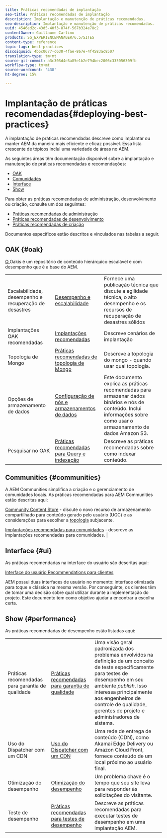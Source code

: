 ```yaml
---
title: Práticas recomendadas de implantação
seo-title: Práticas recomendadas de implantação
description: Implantação e manutenção de práticas recomendadas.
seo-description: Implantação e manutenção de práticas recomendadas.
uuid: 4546ed2c-43d5-40f3-874f-567b324e78c2
contentOwner: Guillaume Carlino
products: SG_EXPERIENCEMANAGER/6.5/SITES
content-type: reference
topic-tags: best-practices
discoiquuid: 4b5c0677-c630-4fae-867e-4f4583ac8507
translation-type: tm+mt
source-git-commit: a3c303d4e3a85e1b2e794bec2006c335056309fb
workflow-type: tm+mt
source-wordcount: '438'
ht-degree: 15%

---
```



# Implantação de práticas recomendadas{#deploying-best-practices}

A implantação de práticas recomendadas descreve como implantar ou manter AEM da maneira mais eficiente e eficaz possível. Essa lista crescente de tópicos inclui uma variedade de áreas no AEM.

As seguintes áreas têm documentação disponível sobre a implantação e manutenção de práticas recomendadas e recomendações:

* [OAK](#oak)
* [Comunidades](#communities)
* [Interface](#ui)
* [Show](#performance)

Para obter as práticas recomendadas de administração, desenvolvimento ou criação, consulte um dos seguintes:

* [Práticas recomendadas de administração](/help/sites-administering/administer-best-practices.md)
* [Práticas recomendadas de desenvolvimento](/help/sites-developing/best-practices.md)
* [Práticas recomendadas de criação](/help/sites-authoring/best-practices.md)

Documentos específicos estão descritos e vinculados nas tabelas a seguir.

## OAK {#oak}

[O ](/help/sites-deploying/platform.md) Oakis é um repositório de conteúdo hierárquico escalável e com desempenho que é a base do AEM.

<table>
 <tbody>
  <tr>
   <td><p>Escalabilidade, desempenho e recuperação de desastres</p> </td>
   <td><a href="/help/sites-deploying/performance.md">Desempenho e escalabilidade</a></td>
   <td>Fornece uma publicação técnica que discute a agilidade técnica, o alto desempenho e os recursos de recuperação de desastres sólidos</td>
  </tr>
  <tr>
   <td>Implantações OAK recomendadas</td>
   <td><a href="/help/sites-deploying/recommended-deploys.md">Implantações recomendadas</a></td>
   <td>Descreve cenários de implantação</td>
  </tr>
  <tr>
   <td>Topologia de Mongo</td>
   <td><a href="/help/sites-deploying/recommended-deploys.md">Práticas recomendadas de topologia de Mongo</a></td>
   <td>Descreve a topologia do mongo - quando usar qual topologia.</td>
  </tr>
  <tr>
   <td>Opções de armazenamento de dados</td>
   <td><a href="/help/sites-deploying/data-store-config.md">Configuração de nós e armazenamentos de dados</a></td>
   <td>Este documento explica as práticas recomendadas para armazenar dados binários e nós de conteúdo. Inclui informações sobre como usar o armazenamento de dados Amazon S3.</td>
  </tr>
  <tr>
   <td>Pesquisar no OAK</td>
   <td><a href="/help/sites-deploying/best-practices-for-queries-and-indexing.md">Práticas recomendadas para Query e indexação</a><br /> </td>
   <td>Descreve as práticas recomendadas sobre como indexar conteúdo.</td>
  </tr>
 </tbody>
</table>

## Communities {#communities}

A AEM Communities simplifica a criação e o gerenciamento de comunidades locais. As práticas recomendadas para AEM Communities estão descritas aqui:

[Community Content Store](/help/communities/working-with-srp.md)  - discute o novo recurso de armazenamento compartilhado para conteúdo gerado pelo usuário (UGC) e as considerações para escolher a  [topologia](/help/communities/topologies.md) subjacente.

[Implantações recomendadas para comunidades](/help/sites-deploying/recommended-deploys.md#considerations-for-aem-communities)  - descreve as implantações recomendadas para comunidades. |

## Interface {#ui}

As práticas recomendadas na interface do usuário são descritas aqui:

[Interface do usuário Recommendations para clientes](/help/sites-deploying/ui-recommendations.md)

AEM possui duas interfaces de usuário no momento: interface otimizada para toque e clássica na mesma versão. Por conseguinte, os clientes têm de tomar uma decisão sobre qual utilizar durante a implementação do projeto. Este documento tem como objetivo ajudar a encontrar a escolha certa.

## Show {#performance}

As práticas recomendadas de desempenho estão listadas aqui:

<table>
 <tbody>
  <tr>
   <td>Práticas recomendadas para garantia de qualidade</td>
   <td><a href="/help/sites-deploying/configuring-performance.md#best-practices-for-quality-assurance">Práticas recomendadas para garantia de qualidade</a></td>
   <td>Uma visão geral padronizada dos problemas envolvidos na definição de um conceito de teste especificamente para testes de desempenho em seu ambiente <em>publish</em>. Isso interessa principalmente aos engenheiros de controle de qualidade, gerentes de projeto e administradores de sistema.</td>
  </tr>
  <tr>
   <td>Uso do Dispatcher com um CDN</td>
   <td><a href="https://helpx.adobe.com/experience-manager/dispatcher/using/dispatcher.html#using-dispatcher-with-a-cdn">Uso do Dispatcher com um CDN</a></td>
   <td>Uma rede de entrega de conteúdo (CDN), como Akamai Edge Delivery ou Amazon Cloud Front, fornece conteúdo de um local próximo ao usuário final.</td>
  </tr>
  <tr>
   <td>Otimização do desempenho</td>
   <td><a href="/help/sites-deploying/configuring-performance.md">Otimização do desempenho</a></td>
   <td>Um problema chave é o tempo que seu site leva para responder às solicitações do visitante.</td>
  </tr>
  <tr>
   <td>Teste de desempenho</td>
   <td><a href="/help/sites-deploying/best-practices-for-performance-testing.md">Práticas recomendadas para testes de desempenho</a></td>
   <td>Descreve as práticas recomendadas para executar testes de desempenho em uma implantação AEM.<br /> </td>
  </tr>
 </tbody>
</table>

